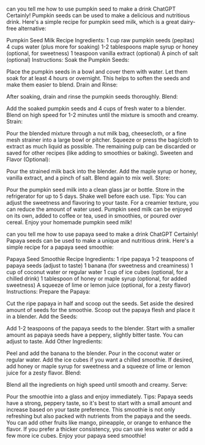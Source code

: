 


can you tell me how to use pumpkin seed to make a drink
ChatGPT
Certainly! Pumpkin seeds can be used to make a delicious and nutritious drink. Here's a simple recipe for pumpkin seed milk, which is a great dairy-free alternative:

Pumpkin Seed Milk Recipe
Ingredients:
1 cup raw pumpkin seeds (pepitas)
4 cups water (plus more for soaking)
1-2 tablespoons maple syrup or honey (optional, for sweetness)
1 teaspoon vanilla extract (optional)
A pinch of salt (optional)
Instructions:
Soak the Pumpkin Seeds:

Place the pumpkin seeds in a bowl and cover them with water.
Let them soak for at least 4 hours or overnight. This helps to soften the seeds and make them easier to blend.
Drain and Rinse:

After soaking, drain and rinse the pumpkin seeds thoroughly.
Blend:

Add the soaked pumpkin seeds and 4 cups of fresh water to a blender.
Blend on high speed for 1-2 minutes until the mixture is smooth and creamy.
Strain:

Pour the blended mixture through a nut milk bag, cheesecloth, or a fine mesh strainer into a large bowl or pitcher. Squeeze or press the bag/cloth to extract as much liquid as possible.
The remaining pulp can be discarded or saved for other recipes (like adding to smoothies or baking).
Sweeten and Flavor (Optional):

Pour the strained milk back into the blender.
Add the maple syrup or honey, vanilla extract, and a pinch of salt.
Blend again to mix well.
Store:

Pour the pumpkin seed milk into a clean glass jar or bottle.
Store in the refrigerator for up to 5 days. Shake well before each use.
Tips:
You can adjust the sweetness and flavoring to your taste.
For a creamier texture, you can reduce the amount of water used.
Pumpkin seed milk can be enjoyed on its own, added to coffee or tea, used in smoothies, or poured over cereal.
Enjoy your homemade pumpkin seed milk!

can you tell me how to use papaya seed to make a drink
ChatGPT
Certainly! Papaya seeds can be used to make a unique and nutritious drink. Here's a simple recipe for a papaya seed smoothie:

Papaya Seed Smoothie Recipe
Ingredients:
1 ripe papaya
1-2 teaspoons of papaya seeds (adjust to taste)
1 banana (for sweetness and creaminess)
1 cup of coconut water or regular water
1 cup of ice cubes (optional, for a chilled drink)
1 tablespoon of honey or maple syrup (optional, for added sweetness)
A squeeze of lime or lemon juice (optional, for a zesty flavor)
Instructions:
Prepare the Papaya:

Cut the ripe papaya in half and scoop out the seeds. Set aside the desired amount of seeds for the smoothie.
Scoop out the papaya flesh and place it in a blender.
Add the Seeds:

Add 1-2 teaspoons of the papaya seeds to the blender. Start with a smaller amount as papaya seeds have a peppery, slightly bitter taste. You can adjust to taste.
Add Other Ingredients:

Peel and add the banana to the blender.
Pour in the coconut water or regular water.
Add the ice cubes if you want a chilled smoothie.
If desired, add honey or maple syrup for sweetness and a squeeze of lime or lemon juice for a zesty flavor.
Blend:

Blend all the ingredients on high speed until smooth and creamy.
Serve:

Pour the smoothie into a glass and enjoy immediately.
Tips:
Papaya seeds have a strong, peppery taste, so it's best to start with a small amount and increase based on your taste preference.
This smoothie is not only refreshing but also packed with nutrients from the papaya and the seeds.
You can add other fruits like mango, pineapple, or orange to enhance the flavor.
If you prefer a thicker consistency, you can use less water or add a few more ice cubes.
Enjoy your papaya seed smoothie!







